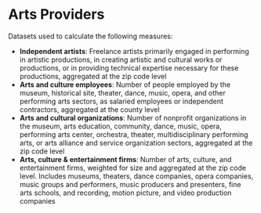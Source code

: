 # Arts Providers

Datasets used to calculate the following measures:
- **Independent artists**: Freelance artists primarily engaged in performing in artistic productions, in creating artistic and cultural works or productions, or in providing technical expertise necessary for these productions, aggregated at the zip code level
- **Arts and culture employees**: Number of people employed by the museum, historical site, theater, dance, music, opera, and other performing arts sectors, as salaried employees or independent contractors, aggregated at the county level
- **Arts and cultural organizations**: Number of nonprofit organizations in the museum, arts education, community, dance, music, opera, performing arts center, orchestra, theater, multidisciplinary performing arts, or arts alliance and service organization sectors, aggregated at the zip code level
- **Arts, culture & entertainment firms**: Number of arts, culture, and entertainment firms, weighted for size and aggregated at the zip code level. Includes museums, theaters, dance companies, opera companies, music groups and performers, music producers and presenters, fine arts schools, and recording, motion picture, and video production companies
